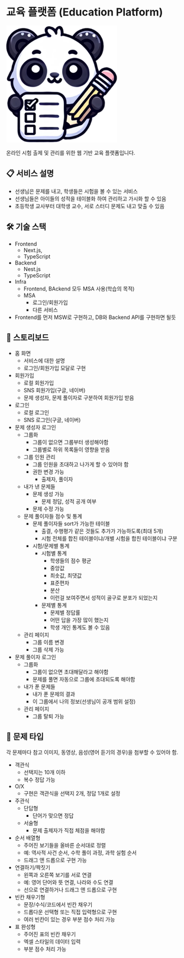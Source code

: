 # 교육 플랫폼 (Education Platform)
<img src="logo.png" width="300" alt="로고">

온라인 시험 출제 및 관리를 위한 웹 기반 교육 플랫폼입니다.

## 📋 서비스 설명
* 선생님은 문제를 내고, 학생들은 시험을 볼 수 있는 서비스
* 선생님들은 아이들의 성적을 테이블화 하여 관리하고 가시화 할 수 있음
* 초등학생 교사부터 대학생 교수, 서로 스터디 문제도 내고 맞출 수 있음

## 🛠 기술 스택
* Frontend
    * Next.js,
    * TypeScript
* Backend
    * Nest.js
    * TypeScript
* Infra
    * Frontend, BAckend 모두 MSA 사용(학습의 목적)
    * MSA
        * 로그인/회원가입
        * 다른 서비스
* Frontend를 먼저 MSW로 구현하고, DB와 Backend API를 구현하면 될듯

## 🎯 스토리보드
* 홈 화면
    * 서비스에 대한 설명
    * 로그인/회원가입 모달로 구현
* 회원가입
    * 로컬 회원가입
    * SNS 회원가입(구글, 네이버)
    * 문제 생성자, 문제 풀이자로 구분하여 회원가입 받음
* 로그인
    * 로컬 로그인
    * SNS 로그인(구글, 네이버)
* 문제 생성자 로그인
    * 그룹화
        * 그룹이 없으면 그룹부터 생성해야함
        * 그룹별로 하위 목록들이 영향을 받음
    * 그룹 인원 관리
        * 그룹 인원을 초대하고 나가게 할 수 있어야 함
        * 권한 변경 가능
            * 출제자, 풀이자
    * 내가 낸 문제들
        * 문제 생성 가능
            * 문제 정답, 성적 공개 여부
        * 문제 수정 가능
    * 문제 풀이자들 점수 및 통계
        * 문제 풀이자들 sort가 가능한 테이블
            * 출결, 수행평가 같은 것들도 추가가 가능하도록(최대 5개)
            * 시험 전체를 합친 테이블이냐/개별 시험을 합친 테이블이냐 구분
        * 시험/문제별 통계
            * 시험별 통계
                * 학생들의 점수 평균
                * 중앙값
                * 최솟값, 최댓값
                * 표준편차
                * 분산
                * 이런걸 보여주면서 성적이 골구로 분포가 되었는지
            * 문제별 통계
                * 문제별 정답률
                * 어떤 답을 가장 많이 했는지
                * 학생 개인 통계도 볼 수 있음
    * 관리 페이지
        * 그룹 이름 변경
        * 그룹 삭제 가능
* 문제 풀이자 로그인
    * 그룹화
        * 그룹이 없으면 초대해달라고 해야함
        * 문제를 풀면 자동으로 그룹에 초대되도록 해야함
    * 내가 푼 문제들
        * 내가 푼 문제의 결과
        * 이 그룹에서 나의 정보(선생님이 공개 범위 설정)
    * 관리 페이지
        * 그룹 탈퇴 가능

## 📝 문제 타입
각 문제마다 참고 이미지, 동영상, 음성(영어 듣기의 경우)을 첨부할 수 있어야 함.
* 객관식
    * 선택지는 10개 이하
    * 복수 정답 가능
* O/X
    * 구현은 객관식을 선택지 2개, 정답 1개로 설정
* 주관식
    * 단답형
        * 단어가 맞으면 정답
    * 서술형
        * 문제 출제자가 직접 체점을 해야함
* 순서 배열형
    * 주어진 보기들을 올바른 순서대로 정렬
    * 예: 역사적 사건 순서, 수학 풀이 과정, 과학 실험 순서
    * 드래그 앤 드롭으로 구현 가능
* 연결하기/짝짓기
    * 왼쪽과 오른쪽 보기를 서로 연결
    * 예: 영어 단어와 뜻 연결, 나라와 수도 연결
    * 선으로 연결하거나 드래그 앤 드롭으로 구현
* 빈칸 채우기형
    * 문장/수식/코드에서 빈칸 채우기
    * 드롭다운 선택형 또는 직접 입력형으로 구현
    * 여러 빈칸이 있는 경우 부분 점수 처리 가능
* 표 완성형
    * 주어진 표의 빈칸 채우기
    * 엑셀 스타일의 데이터 입력
    * 부분 점수 처리 가능